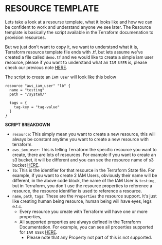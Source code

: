 # RESOURCE TEMPLATE
Lets take a look at a resourse template, what it looks like and how we can be confident to work and understand
anyone we see later. The Resource template is basically the script available in the Terraform documenation 
to provision resources.

But we just don't want to copy it, we want to understsnd what it is, Terraform resource template file ends
with .tf, but lets assume we've created a file called `demo.tf` and we would like to create a simple 
iam user resource, please if you want to understand what an `IAM USER` is, please check our previous 
note [HERE](https://github.com/coredataengineers/CDE-BOOTCAMP/blob/main/09_aws_cloud/02-Identity-And-Access-Management(IAM)/00-iam-resources.md#iam-user).

The script to create an `IAM User` will look like this below
```
resource "aws_iam_user" "lb" {
  name = "testing"
  path = "/system/"

  tags = {
    tag-key = "tag-value"
  }
}
```

**SCRIPT BREAKDOWN**
- `resource`: This simply mean you want to create a new resource, this will always be constant anytime you want to create a new resource with terraform.
- `aws_iam_user`: This is telling Terraform the specific resource you want to create, there are lots of
resources. For example if you want to create an s3 bucket, it will be different and you can see the resource
name of s3 bucket [HERE](https://registry.terraform.io/providers/hashicorp/aws/latest/docs/resources/s3_bucket).
- `lb`: This is the identifier for that resource in the Terraform State file. For example, if you want to create 2 IAM Users, obviously their name will be different, in the above code block, the name of the IAM User is `testing`, but in Terraform, you don't use the resource properties to reference a resource, the resource identifier is used to reference a resource.
- `name`, `path`, `tags`: These are the `Properties` the resource support. It's just like creating human being resource, human being will have eyes, legs e.t.c.
  - Every resource you create with Terraform will have one or more properties,
  - All supported properties are always defined in the Terraform Documentation. For example, you can see all properties supported for `IAM USER` [HERE](https://registry.terraform.io/providers/hashicorp/aws/latest/docs/resources/iam_user#argument-reference).
    - Please note that any Property not part of this is not supported.




